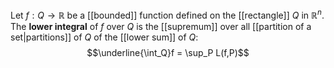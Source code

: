 Let $f:Q\to\mathbb R$ be a [[bounded]] function defined on the [[rectangle]] $Q$ in $\mathbb R^n$. The **lower integral** of $f$ over $Q$ is the [[supremum]] over all [[partition of a set|partitions]] of $Q$ of the [[lower sum]] of $Q$: $$\underline{\int_Q}f = \sup_P L(f,P)$$

